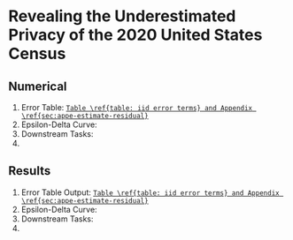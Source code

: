 # Revealing the Underestimated Privacy of the 2020 United States Census

## Numerical
1. Error Table: [`Table \ref{table: iid error terms} and Appendix \ref{sec:appe-estimate-residual}`](Numerical/Error_Table.m)
2. Epsilon-Delta Curve:
3. Downstream Tasks:
4. 


## Results
1. Error Table Output: [`Table \ref{table: iid error terms} and Appendix \ref{sec:appe-estimate-residual}`](Results/Error_Table_Output.txt)
2. Epsilon-Delta Curve:
3. Downstream Tasks:
4. 
